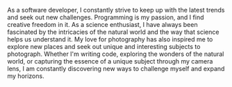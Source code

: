 As a software developer, I constantly strive to keep up with the latest trends and seek out new challenges. 
Programming is my passion, and I find creative freedom in it.
As a science enthusiast, I have always been fascinated by the intricacies of the natural world and the way that science helps us understand it. 
My love for photography has also inspired me to explore new places and seek out unique and interesting subjects to photograph.
Whether I'm writing code, exploring the wonders of the natural world, or capturing the essence of a unique subject through 
my camera lens, I am constantly discovering new ways to challenge myself and expand my horizons.

<!---
georgesmiaka/georgesmiaka is a ✨ special ✨ repository because its `README.md` (this file) appears on your GitHub profile.
You can click the Preview link to take a look at your changes.
--->
